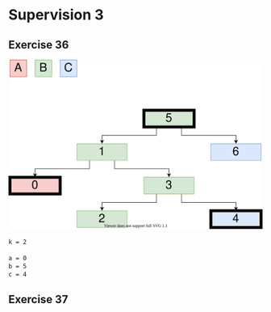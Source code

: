 # Supervision 3

## Exercise 36

![Graph](https://raw.githubusercontent.com/slippedandmissed/Supervisions/master/Algorithms/Supervision%203/imgs/bst.svg)

```
k = 2

a = 0
b = 5
c = 4
```

##  Exercise 37

